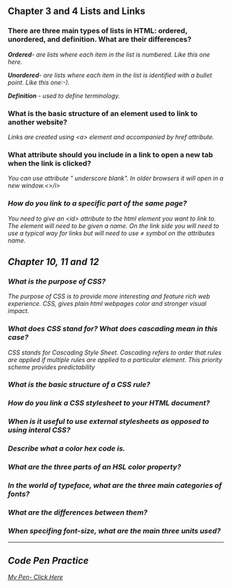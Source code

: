 <h2> Chapter 3 and 4 Lists and Links</h2>

   <p><h3> There are three main types of lists in HTML: ordered, unordered, and definition. What are their differences?</h3></p>

   <p><i> <b>Ordered</b>- are lists where each item in the list is numbered. Like this one here.</p></i>
   <p><i> <b>Unordered</b>- are lists where each item in the list is identified with a bullet point. Like this one:-).</p></i>
   <p><i><b>Definition</b> - used to define terminology.</i></p>

   <p><h3>What is the basic structure of an element used to link to another website?</h3></p>
   <p><i> Links are created using &lt;a&gt; element and accompanied by href attribute. </i>


<p><h3>What attribute should you include in a link to open a new tab when the link is clicked?</h3></p>

<p> <i>You can use attribute " underscore blank". In older browsers it will open in a new window.<>/i>

<p><h3>How do you link to a specific part of the same page?</h3></p>

<i>You need to give an &lt;id&gt; attribute to the html element you want to link to. The element will need to be given a name. On the link side you will need to use a typical way for links but will need to use ≠ symbol on the attributes name.</i>

<h2> Chapter 10, 11 and 12</h2>

<p> <h3>What is the purpose of CSS?</h3>
   <i> The purpose of CSS is to provide more interesting and feature rich web experience.
   CSS, gives plain html webpages color and stronger visual impact. </i>
<p><h3>What does CSS stand for? What does cascading mean in this case?</h3>

<p><i>CSS stands for Cascading Style Sheet. Cascading refers to order that rules are applied if multiple rules are applied to a particular element. This priority scheme provides predictability</i>

<p><h3>What is the basic structure of a CSS rule?</h3>
<p><h3>How do you link a CSS stylesheet to your HTML document?</h3>
<p><h3>When is it useful to use external stylesheets as opposed to using interal CSS?</h3>
<p><h3>Describe what a color hex code is.</h3>
<p><h3>What are the three parts of an HSL color property?</h3>
<p><h3>In the world of typeface, what are the three main categories of fonts?</h3>
<p><h3>What are the differences between them?</h3>
<p><h3>When specifing font-size, what are the main three units used?</h3>

<hr />

<h2> Code Pen Practice</h2>
<p> <a href= "https://codepen.io/ttarlov/pen/OJLOaMg?editors=1000">My Pen- Click Here</a>
